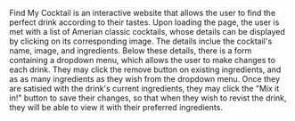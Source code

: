 Find My Cocktail is an interactive website that allows the user to find the perfect drink according to their tastes. 
Upon loading the page, the user is met with a list of Amerian classic cocktails, whose details can be displayed by 
clicking on its corresponding image. The details inclue the cocktail's name, image, and ingredients. Below these 
details, there is a form containing a dropdown menu, which allows the user to make changes to each drink. They may
click the remove button on existing ingredients, and as as many ingredients as they wish from the dropdown menu. 
Once they are satisied with the drink's current ingredients, they may click the "Mix it in!" button to save their changes,
so that when they wish to revist the drink, they will be able to view it with their preferred ingredients. 